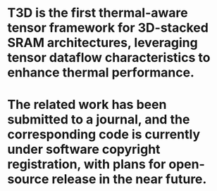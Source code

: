 # T3D is the first thermal-aware tensor framework for 3D-stacked SRAM architectures, leveraging tensor dataflow characteristics to enhance thermal performance.
# The related work has been submitted to a journal, and the corresponding code is currently under software copyright registration, with plans for open-source release in the near future.
